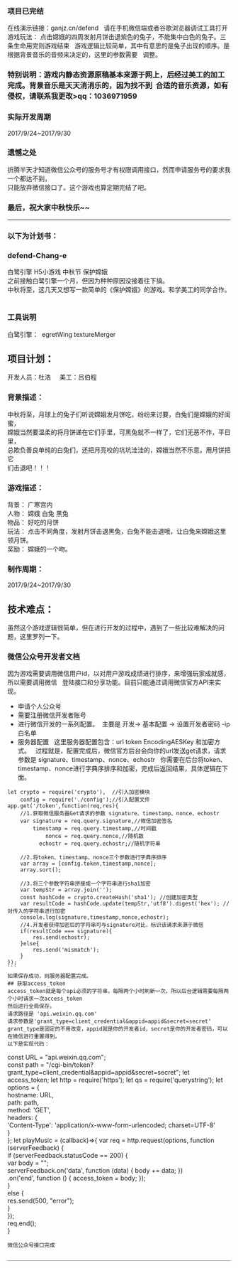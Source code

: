 ### 项目已完结
在线演示链接：ganjz.cn/defend  
请在手机微信端或者谷歌浏览器调试工具打开  
游戏玩法： 点击嫦娥的四周发射月饼击退紫色的兔子，不能集中白色的兔子。三条生命用完则游戏结束  
游戏逻辑比较简单，其中有意思的是兔子出现的顺序。是根据背景音乐的音频来决定的，这里的参数需要  
调整。  
### 特别说明：游戏内静态资源原稿基本来源于网上，后经过美工的加工完成。背景音乐是天天消消乐的，因为找不到  合适的音乐资源，如有侵权，请联系我更改>qq：1036971959
### 实际开发周期
2017/9/24~2017/9/30  
### 遗憾之处  
折腾半天才知道微信公众号的服务号才有权限调用接口，然而申请服务号的要求我一个都达不到，  
只能放弃微信接口了。这个游戏也算定期完结了吧。
### 最后，祝大家中秋快乐~~
___________________________________________________________
### 以下为计划书：  

### defend-Chang-e
白鹭引擎 H5小游戏 中秋节 保护嫦娥  
之前接触白鹭引擎一个月，但因为种种原因没接着往下搞。  
中秋将至，这几天又想写一款简单的《保护嫦娥》的游戏。和学美工的同学合作。  
### 工具说明  
白鹭引擎：  egretWing textureMerger  


## 项目计划：  
开发人员：杜浩    
美工：吕伯程    
### 背景描述：  
中秋将至，月球上的兔子们听说嫦娥发月饼吃，纷纷来讨要，白兔们是嫦娥的好闺蜜，   
嫦娥当然要温柔的将月饼递在它们手里，可黑兔就不一样了，它们无恶不作，平日里，    
总欺负善良单纯的白兔们，还把月亮咬的坑坑洼洼的，嫦娥当然不乐意。用月饼把它    
们击退吧！！！  
### 游戏描述：  
背景： 广寒宫内  
人物： 嫦娥 白兔 黑兔  
物品： 好吃的月饼  
玩法： 点击不同角度，发射月饼击退黑兔，白兔不能击退哦，让白兔来嫦娥这里领月饼。  
奖励： 嫦娥的一个吻。  
### 制作周期：  
2017/9/24~2017/9/30


## 技术难点：
虽然这个游戏逻辑很简单，但在进行开发的过程中，遇到了一些比较难解决的问题，这里罗列一下。
### 微信公众号开发者文档  
因为游戏需要调用微信用户id，以对用户游戏成绩进行排序，来增强玩家成就感，所以需要调用微信  
登陆接口和分享功能。目前只能通过调用微信官方API来实现。  
- 申请个人公众号  
- 需要注册微信开发者账号  
- 进行微信开发的一系列配置。
  主要是 开发-> 基本配置 -> 设置开发者密码 -ip 白名单  
- 服务器配置  
这里服务器配置包含：url token EncodingAESKey 和加密方式。  
过程就是，配置完成后，微信官方后台会向你的url发送get请求，请求参数是 signature、timestamp、nonce、echostr  
你需要在后台将token、timestamp、nonce进行字典序排序和加密，完成后返回结果，具体逻辑在下面。    

```
let crypto = require('crypto'),  //引入加密模块
    config = require('./config');//引入配置文件
app.get('/token',function(req,res){
    //1.获取微信服务器Get请求的参数 signature、timestamp、nonce、echostr
    var signature = req.query.signature,//微信加密签名
        timestamp = req.query.timestamp,//时间戳
            nonce = req.query.nonce,//随机数
          echostr = req.query.echostr;//随机字符串

    //2.将token、timestamp、nonce三个参数进行字典序排序
    var array = [config.token,timestamp,nonce];
    array.sort();

    //3.将三个参数字符串拼接成一个字符串进行sha1加密
    var tempStr = array.join('');
    const hashCode = crypto.createHash('sha1'); //创建加密类型 
    var resultCode = hashCode.update(tempStr,'utf8').digest('hex'); //对传入的字符串进行加密
    console.log(signature,timestamp,nonce,echostr);
    //4.开发者获得加密后的字符串可与signature对比，标识该请求来源于微信
    if(resultCode === signature){
        res.send(echostr);
    }else{
        res.send('mismatch');
    }
});
```  
如果保存成功，则服务器配置完成。  
## 获取access_token  
access_token就是每个api必须的字符串，每隔两个小时刷新一次，所以后台逻辑需要每隔两个小时请求一次access_token  
然后进行全局保存。  
请求路径是 'api.weixin.qq.com'
请求参数是'grant_type=client_credential&appid=appid&secret=secret'  
grant_type是固定的不用改变，appid就是你的开发者id，secret是你的开发者密码，可以在微信进行重置得到。  
以下是实现代码：
```
const URL = "api.weixin.qq.com";  
const path = "/cgi-bin/token?grant_type=client_credential&appid=appid&secret=secret";
let access_token;
let http = require('https');
let qs = require('querystring');
let options = {  
    hostname: URL,  
    path: path,  
    method: 'GET',  
    headers: {  
        'Content-Type': 'application/x-www-form-urlencoded; charset=UTF-8'  
    }  
}; 
let playMusic = (callback)=>{
	var req = http.request(options, function (serverFeedback) {  
	        if (serverFeedback.statusCode == 200) {  
	            var body = "";  
	            serverFeedback.on('data', function (data) { body += data; })  
	                          .on('end', function () { 
	                          		access_token = body;
	                           });  
	        }  
	        else {  
	            res.send(500, "error");  
	        }  
	    });  
	req.end();  
}
```  
微信公众号接口完成  

_______________________________________________________________________________________________________________

